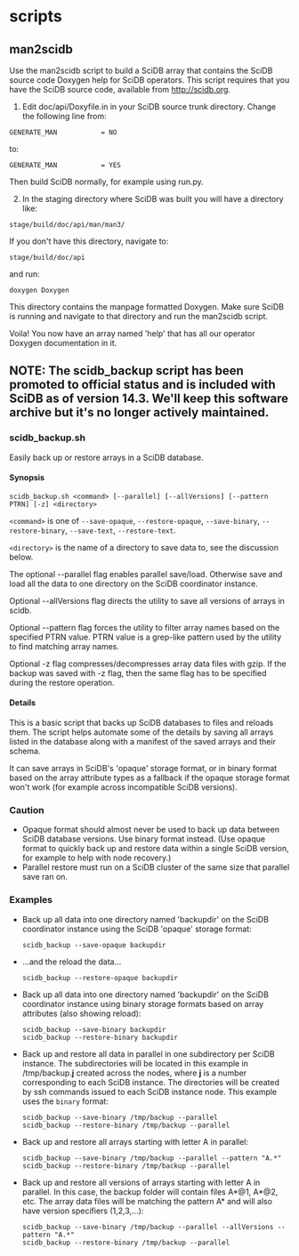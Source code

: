 scripts
=======

## man2scidb

Use the man2scidb script  to build a SciDB array that contains the
SciDB source code Doxygen help for SciDB operators. This script requires
that you have the SciDB source code, available from http://scidb.org.

1. Edit doc/api/Doxyfile.in in your SciDB source trunk directory.  Change the following line from:
```
GENERATE_MAN           = NO
```
to:
```
GENERATE_MAN           = YES
```
Then build SciDB normally, for example using run.py.

2.  In the staging directory where SciDB was built you will have a directory like:
```
stage/build/doc/api/man/man3/
```
If you don't have this directory, navigate to:
```
stage/build/doc/api
```
and run:
```
doxygen Doxygen
```
This directory contains the manpage formatted Doxygen.
Make sure SciDB is running and navigate to that directory and run the man2scidb script.

Voila! You now have an array named 'help' that has all our operator Doxygen documentation in it.


## NOTE: The scidb_backup script has been promoted to official status and is included with SciDB as of version 14.3. We'll keep this software archive but it's no longer actively maintained.

### scidb_backup.sh

Easily back up or restore arrays in a SciDB database.

#### Synopsis

```
scidb_backup.sh <command> [--parallel] [--allVersions] [--pattern PTRN] [-z] <directory>
```

```<command>``` is one of ```--save-opaque```, ```--restore-opaque```, ```--save-binary```, ```--restore-binary```, ```--save-text```, ```--restore-text```.

```<directory>``` is the name of a directory to save data to, see the discussion below.

The optional --parallel flag enables parallel save/load. Otherwise save and load
all the data to one directory on the SciDB coordinator instance.

Optional --allVersions flag directs the utility to save all versions of arrays
in scidb.

Optional --pattern flag forces the utility to filter array names based on the
specified PTRN value.  PTRN value is a grep-like pattern used by the utility 
to find matching array names.

Optional -z flag compresses/decompresses array data files with gzip.  If the 
backup was saved with -z flag, then the same flag has to be specified during 
the restore operation.

#### Details
This is a basic script that backs up SciDB databases to files and reloads them.
The script helps automate some of the details by saving all arrays listed in
the database along with a manifest of the saved arrays and their schema.

It can save arrays in SciDB's 'opaque' storage format, or in binary format
based on the array attribute types as a fallback if the opaque storage format
won't work (for example across incompatible SciDB versions).

### Caution

* Opaque format should almost never be used to back up data between SciDB
  database versions. Use binary format instead. (Use opaque format to
  quickly back up and restore data within a single SciDB version, for example
  to help with node recovery.)
* Parallel restore must run on a SciDB cluster of the same size that parallel save ran on.

### Examples

* Back up all data into one directory named 'backupdir' on the SciDB coordinator instance
using the SciDB 'opaque' storage format:

    ```
    scidb_backup --save-opaque backupdir
    ```

* ...and the reload the data...

    ```
    scidb_backup --restore-opaque backupdir
    ```

* Back up all data into one directory named 'backupdir' on the SciDB coordinator instance
using binary storage formats based on array attributes (also showing reload):

    ```
    scidb_backup --save-binary backupdir
    scidb_backup --restore-binary backupdir
    ```

* Back up and restore all data in parallel in one subdirectory per SciDB instance. The subdirectories will be located in this example in /tmp/backup.**j** created across the nodes, where **j** is a number corresponding to each SciDB instance. The directories will be created by ssh commands issued to each SciDB instance node. This example uses the `binary` format:

    ```
    scidb_backup --save-binary /tmp/backup --parallel
    scidb_backup --restore-binary /tmp/backup --parallel
    ```
 * Back up and restore all arrays starting with letter A in parallel:

    ```
    scidb_backup --save-binary /tmp/backup --parallel --pattern "A.*"
    scidb_backup --restore-binary /tmp/backup --parallel
    ```
 * Back up and restore all versions of arrays starting with letter A in parallel.  In this case, the backup folder will contain files A*@1, A*@2, etc.  The array data files will be matching the pattern A* and will also have version specifiers (1,2,3,...):

    ```
    scidb_backup --save-binary /tmp/backup --parallel --allVersions --pattern "A.*"
    scidb_backup --restore-binary /tmp/backup --parallel
    ```
